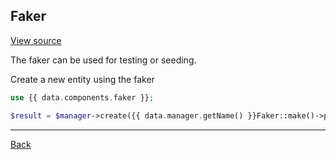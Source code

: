 ## Faker

[View source]()

The faker can be used for testing or seeding.

Create a new entity using the faker

```php
use {{ data.components.faker }};

$result = $manager->create({{ data.manager.getName() }}Faker::make()->parameters());
```

---
[Back](index.md)